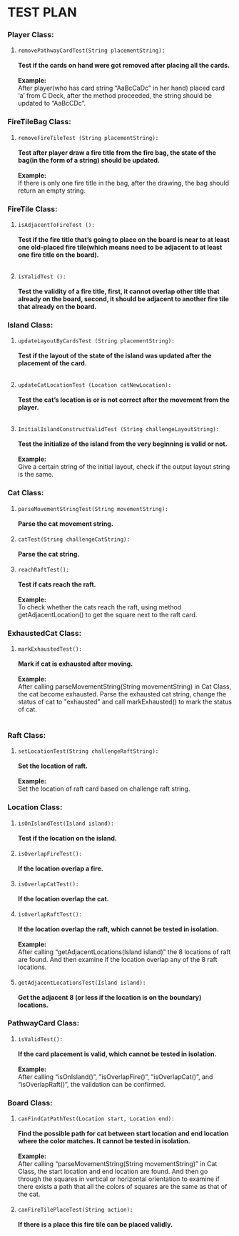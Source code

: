 # TEST PLAN



### Player Class:
1. `removePathwayCardTest(String placementString):`<br><br>
**Test if the cards on hand were got removed after placing all the cards.**<br><br>
**Example:** <br>After player(who has card string “AaBcCaDc” in her hand) placed card ‘a’ from C Deck, after the method proceeded, the string should be updated to “AaBcCDc”.

### FireTileBag Class:
1. `removeFireTileTest (String placementString):`<br><br>
   **Test after player draw a fire title from the fire bag, the state of the bag(in the form of a string) should be updated.**<br><br>
   **Example:** <br>If there is only one fire title in the bag, after the drawing, the bag should return an empty string.

### FireTile Class:
1. `isAdjacentToFireTest ():`<br><br>
   **Test if the fire title that’s going to place on the board is near to at least one old-placed fire tile(which means need to be adjacent to at least one fire title on the board).**<br><br>

2. `isValidTest ():`<br><br>
**Test the validity of a fire title, first, it cannot overlap other title that already on the board, second, 
it should be adjacent to another fire tile that already on the board.**


### Island Class:
1. `updateLayoutByCardsTest (String placementString):`<br><br>
**Test if the layout of the state of the island was updated after the placement of the card.**<br><br>

2. `updateCatLocationTest (Location catNewLocation):`<br><br>
**Test the cat’s location is or is not correct after the movement from the player.**<br><br>

3. `InitialIslandConstructValidTest (String challengeLayoutString):`<br><br>
**Test the initialize of the island from the very beginning is valid or not.**<br><br>
**Example:** <br>Give a certain string of the initial layout, check if the output layout string is the same.


### Cat Class:
1. `parseMovementStringTest(String movementString):`<br><br>
**Parse the cat movement string.**<br><br>
2. `catTest(String challengeCatString):`<br><br>
**Parse the cat string.**<br><br>
3. `reachRaftTest():`<br><br>
**Test if cats reach the raft.**<br><br>
**Example:** <br>To check whether the cats reach the raft, using method getAdjacentLocation() to get the square next to the raft card.


### ExhaustedCat Class:
1. `markExhaustedTest():`<br><br>
**Mark if cat is exhausted after moving.**<br><br>
**Example:** <br>After calling parseMovementString(String movementString) in Cat Class, the cat become exhausted. Parse the exhausted cat string, change the status of cat to "exhausted" and call markExhausted() to mark the status of cat.<br><br>


### Raft Class:
1. `setLocationTest(String challengeRaftString):`<br><br>
**Set the location of raft.**<br><br>
**Example:** <br>Set the location of raft card based on challenge raft string.

### Location Class:
1. `isOnIslandTest(Island island):`<br><br>
**Test if the location on the island.**<br><br>
2. `isOverlapFireTest():`<br><br>
**If the location overlap a fire.**<br><br>
3. `isOverlapCatTest():`<br><br>
**If the location overlap the cat.**<br><br>
4. `isOverlapRaftTest():`<br><br>
**If the location overlap the raft, which cannot be tested in isolation.**<br><br>
**Example:** <br>After calling “getAdjacentLocations(Island island)” the 8 locations of raft are found. And then examine if the location overlap any of the 8 raft locations.<br><br>
5. `getAdjacentLocationsTest(Island island):`<br><br>
**Get the adjacent 8 (or less if the location is on the boundary) locations.**

### PathwayCard Class:
1. `isValidTest():`<br><br>
**If the card placement is valid, which cannot be tested in isolation.**<br><br>
**Example:** <br>After calling “isOnIsland()”, ”isOverlapFire()”, ”isOverlapCat()”, and “isOverlapRaft()”, the validation can be confirmed.

### Board Class:
1. `canFindCatPathTest(Location start, Location end):`<br><br>
**Find the possible path for cat between start location and end location where the color matches. It cannot be tested in isolation.**<br><br>
**Example:** <br> After calling “parseMovementString(String movementString)” in Cat Class, the start location and end location are found. 
And then go through the squares in vertical or horizontal orientation to examine if there exists a path that all the colors of squares are the same as that of the cat.<br><br>
2. `canFireTilePlaceTest(String action):`<br><br>
**If there is a place this fire tile can be placed validly.**





